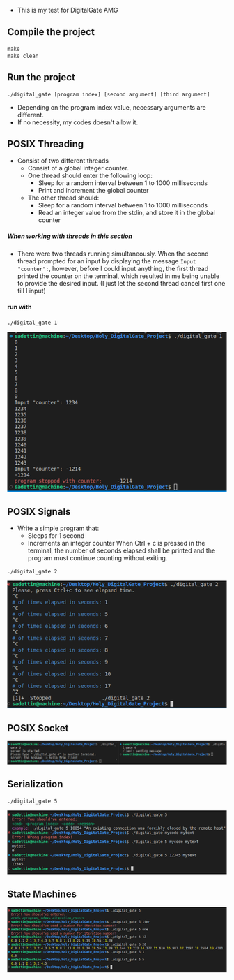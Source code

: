 - This is my test for DigitalGate AMG

## Compile the project
```
make
make clean
```

## Run the project
```
./digital_gate [program index] [second argument] [third argument]
```
- Depending on the program index value, necessary arguments are different.
- If no necessity, my codes doesn't allow it.

## POSIX Threading

- Consist of two different threads
    - Consist of a global integer counter.
    - One thread should enter the following loop:
        - Sleep for a random interval between 1 to 1000 milliseconds
        - Print and increment the global counter
    - The other thread should:
        - Sleep for a random interval between 1 to 1000 milliseconds
        - Read an integer value from the stdin, and store it in the global counter

##### When working with threads in this section
- There were two threads running simultaneously. When the second thread prompted for an input by displaying the message ```Input "counter":```, however, before I could input anything, the first thread printed the counter on the terminal, which resulted in me being unable to provide the desired input.
(I just let the second thread cancel first one till I input)

#### run with
```
./digital_gate 1
```
![an image](images/digital_gate_1.png)

## POSIX Signals

- Write a simple program that:
    - Sleeps for 1 second
    - Increments an integer counter
When Ctrl + c is pressed in the terminal, the number of seconds elapsed shall be printed and the program must continue counting without exiting.

```
./digital_gate 2
```
![an image](images/digital_gate_2.png)

## POSIX Socket
![an image](images/digital_gate_3_4.png)

## Serialization
```
./digital_gate 5
```
![an image](images/digital_gate_5.png)

## State Machines
![an image](images/digital_gate_6.png)
